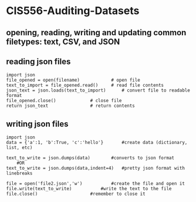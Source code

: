 # CIS556-Auditing-Datasets

## opening, reading, writing and updating common filetypes: text, CSV, and JSON

## reading json files
```
import json
file_opened = open(filename) 			# open file
text_to_import = file_opened.read()		# read file contents
json_text = json.loads(text_to_import)		# convert file to readable format
file_opened.close()				# close file
return json_text				# return contents
```

## writing json files
```
import json
data = {'a':1, 'b':True, 'c':'hello'}		#create data (dictionary, list, etc)

text_to_write = json.dumps(data)		#converts to json format
	#OR
text_to_write = json.dumps(data,indent=4)	#pretty json format with linebreaks

file = open('file2.json','w')			#create the file and open it
file.write(text_to_write)			#write the text to the file
file.close()					#remember to close it
```
